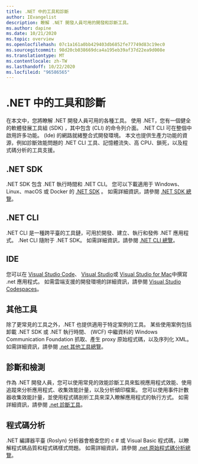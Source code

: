 ```yaml
---
title: .NET 中的工具和診斷
author: IEvangelist
description: 瞭解 .NET 開發人員可用的開發和診斷工具。
ms.author: dapine
ms.date: 10/21/2020
ms.topic: overview
ms.openlocfilehash: 07c1a161a0bb429403db6852fe77749d83c19ec0
ms.sourcegitcommit: 98d20cb038669dca4a195eb39af37d22ea9d008e
ms.translationtype: MT
ms.contentlocale: zh-TW
ms.lasthandoff: 10/22/2020
ms.locfileid: "96586565"
---
```

# <a name="tools-and-diagnostics-in-net"></a>.NET 中的工具和診斷

在本文中，您將瞭解 .NET 開發人員可用的各種工具。 使用 .NET，您有一個健全的軟體發展工具組 (SDK) ，其中包含 (CLI) 的命令列介面。 .NET CLI 可在整個中啟用許多功能。 (Ide) 的網路就緒整合式開發環境。 本文也提供生產力功能的資源，例如診斷效能問題的 .NET CLI 工具、記憶體流失、高 CPU、鎖死，以及程式碼分析的工具支援。

## <a name="net-sdk"></a>.NET SDK

.NET SDK 包含 .NET 執行時間和 .NET CLI。 您可以下載適用于 Windows、Linux、macOS 或 Docker 的 [.NET SDK](https://dotnet.microsoft.com/download) 。 如需詳細資訊，請參閱 [.NET SDK 總覽](../core/sdk.md)。

## <a name="net-cli"></a>.NET CLI

.NET CLI 是一種跨平臺的工具鏈，可用於開發、建立、執行和發佈 .NET 應用程式。 .Net CLI 隨附于 .NET SDK。 如需詳細資訊，請參閱 [.NET CLI 總覽](../core/tools/index.md)。

## <a name="ides"></a>IDE

您可以在 [Visual Studio Code](https://code.visualstudio.com/docs)、 [Visual Studio](/visualstudio/windows)或 [Visual Studio for Mac](/visualstudio/mac)中撰寫 .net 應用程式。 如需雲端支援的開發環境的詳細資訊，請參閱 [Visual Studio Codespaces](/visualstudio/codespaces/overview/what-is-vsonline)。

## <a name="additional-tools"></a>其他工具

除了更常見的工具之外，.NET 也提供適用于特定案例的工具。 某些使用案例包括卸載 .NET SDK 或 .NET 執行時間、 (WCF) 中繼資料的 Windows Communication Foundation 抓取、產生 proxy 原始程式碼，以及序列化 XML。 如需詳細資訊，請參閱 [.net 其他工具總覽](../core/additional-tools/index.md)。

## <a name="diagnostics-and-instrumentation"></a>診斷和檢測

作為 .NET 開發人員，您可以使用常見的效能診斷工具來監視應用程式效能、使用追蹤來分析應用程式、收集效能計量，以及分析傾印檔案。 您可以使用事件計數器收集效能計量，並使用程式碼剖析工具來深入瞭解應用程式的執行方式。 如需詳細資訊，請參閱 [.net 診斷工具](../core/diagnostics/index.md)。

## <a name="code-analysis"></a>程式碼分析

.NET 編譯器平臺 (Roslyn) 分析器會檢查您的 c # 或 Visual Basic 程式碼，以瞭解程式碼品質和程式碼樣式問題。 如需詳細資訊，請參閱 [.net 原始程式碼分析總覽](code-analysis/overview.md)。

